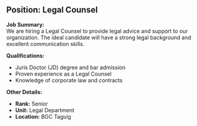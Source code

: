 ## **Position: Legal Counsel**

**Job Summary:**  
We are hiring a Legal Counsel to provide legal advice and support to our organization. The ideal candidate will have a strong legal background and excellent communication skills.

**Qualifications:**  
- Juris Doctor (JD) degree and bar admission
- Proven experience as a Legal Counsel
- Knowledge of corporate law and contracts

**Other Details:**
- **Rank:** Senior
- **Unit:** Legal Department
- **Location:** BGC Taguig